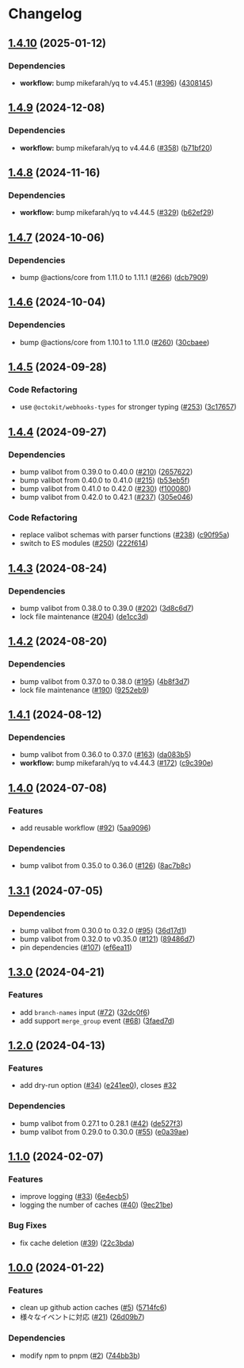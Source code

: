 # Changelog

## [1.4.10](https://github.com/4m-mazi/souji-action/compare/v1.4.9...v1.4.10) (2025-01-12)


### Dependencies

* **workflow:** bump mikefarah/yq to v4.45.1 ([#396](https://github.com/4m-mazi/souji-action/issues/396)) ([4308145](https://github.com/4m-mazi/souji-action/commit/43081451af3010094ad6ade9509b5d45043230c2))

## [1.4.9](https://github.com/4m-mazi/souji-action/compare/v1.4.8...v1.4.9) (2024-12-08)


### Dependencies

* **workflow:** bump mikefarah/yq to v4.44.6 ([#358](https://github.com/4m-mazi/souji-action/issues/358)) ([b71bf20](https://github.com/4m-mazi/souji-action/commit/b71bf2086181128718053471c1ee9d1e9c74170a))

## [1.4.8](https://github.com/4m-mazi/souji-action/compare/v1.4.7...v1.4.8) (2024-11-16)


### Dependencies

* **workflow:** bump mikefarah/yq to v4.44.5 ([#329](https://github.com/4m-mazi/souji-action/issues/329)) ([b62ef29](https://github.com/4m-mazi/souji-action/commit/b62ef29ea2e9f599a5d02a3507c8392e1ed8975e))

## [1.4.7](https://github.com/4m-mazi/souji-action/compare/v1.4.6...v1.4.7) (2024-10-06)


### Dependencies

* bump @actions/core from 1.11.0 to 1.11.1 ([#266](https://github.com/4m-mazi/souji-action/issues/266)) ([dcb7909](https://github.com/4m-mazi/souji-action/commit/dcb790930ee86437a1f797e70f12ba34daa3d429))

## [1.4.6](https://github.com/4m-mazi/souji-action/compare/v1.4.5...v1.4.6) (2024-10-04)


### Dependencies

* bump @actions/core from 1.10.1 to 1.11.0 ([#260](https://github.com/4m-mazi/souji-action/issues/260)) ([30cbaee](https://github.com/4m-mazi/souji-action/commit/30cbaee5336542e667512135139d93186df0d59d))

## [1.4.5](https://github.com/4m-mazi/souji-action/compare/v1.4.4...v1.4.5) (2024-09-28)


### Code Refactoring

* use `@octokit/webhooks-types` for stronger typing ([#253](https://github.com/4m-mazi/souji-action/issues/253)) ([3c17657](https://github.com/4m-mazi/souji-action/commit/3c1765759367cbd0da7dbf59e62ea6c3ba7d3cbe))

## [1.4.4](https://github.com/4m-mazi/souji-action/compare/v1.4.3...v1.4.4) (2024-09-27)


### Dependencies

* bump valibot from 0.39.0 to 0.40.0 ([#210](https://github.com/4m-mazi/souji-action/issues/210)) ([2657622](https://github.com/4m-mazi/souji-action/commit/26576222eb694351be5bb988212f28883f18addf))
* bump valibot from 0.40.0 to 0.41.0 ([#215](https://github.com/4m-mazi/souji-action/issues/215)) ([b53eb5f](https://github.com/4m-mazi/souji-action/commit/b53eb5f4cd0fb115dfb248a635d1c9f8e948d8bd))
* bump valibot from 0.41.0 to 0.42.0 ([#230](https://github.com/4m-mazi/souji-action/issues/230)) ([f100080](https://github.com/4m-mazi/souji-action/commit/f100080ce8af69d206eb5114197d175704ea15ae))
* bump valibot from 0.42.0 to 0.42.1 ([#237](https://github.com/4m-mazi/souji-action/issues/237)) ([305e046](https://github.com/4m-mazi/souji-action/commit/305e046a0daac085e593087686d00f6086c37422))


### Code Refactoring

* replace valibot schemas with parser functions ([#238](https://github.com/4m-mazi/souji-action/issues/238)) ([c90f95a](https://github.com/4m-mazi/souji-action/commit/c90f95a085a00b92d6f44201c68d8a754a6538e8))
* switch to ES modules ([#250](https://github.com/4m-mazi/souji-action/issues/250)) ([222f614](https://github.com/4m-mazi/souji-action/commit/222f614d0e8a75067bce751ed2bad6c039322471))

## [1.4.3](https://github.com/4m-mazi/souji-action/compare/v1.4.2...v1.4.3) (2024-08-24)


### Dependencies

* bump valibot from 0.38.0 to 0.39.0 ([#202](https://github.com/4m-mazi/souji-action/issues/202)) ([3d8c6d7](https://github.com/4m-mazi/souji-action/commit/3d8c6d762ec16dac130ac74c32d5aa0053cf967b))
* lock file maintenance ([#204](https://github.com/4m-mazi/souji-action/issues/204)) ([de1cc3d](https://github.com/4m-mazi/souji-action/commit/de1cc3d79539f9c8fd259f176623013b179b4008))

## [1.4.2](https://github.com/4m-mazi/souji-action/compare/v1.4.1...v1.4.2) (2024-08-20)


### Dependencies

* bump valibot from 0.37.0 to 0.38.0 ([#195](https://github.com/4m-mazi/souji-action/issues/195)) ([4b8f3d7](https://github.com/4m-mazi/souji-action/commit/4b8f3d70dd23262a7796d23e7643b10e21116e76))
* lock file maintenance ([#190](https://github.com/4m-mazi/souji-action/issues/190)) ([9252eb9](https://github.com/4m-mazi/souji-action/commit/9252eb972d88d85442896282cbb28ab6addb51a6))

## [1.4.1](https://github.com/4m-mazi/souji-action/compare/v1.4.0...v1.4.1) (2024-08-12)


### Dependencies

* bump valibot from 0.36.0 to 0.37.0 ([#163](https://github.com/4m-mazi/souji-action/issues/163)) ([da083b5](https://github.com/4m-mazi/souji-action/commit/da083b50ea92e526b52a2c8ea7edd9535504809a))
* **workflow:** bump mikefarah/yq to v4.44.3 ([#172](https://github.com/4m-mazi/souji-action/issues/172)) ([c9c390e](https://github.com/4m-mazi/souji-action/commit/c9c390e4aaef5de86a41a9b583b895050159077b))

## [1.4.0](https://github.com/4m-mazi/souji-action/compare/v1.3.1...v1.4.0) (2024-07-08)


### Features

* add reusable workflow ([#92](https://github.com/4m-mazi/souji-action/issues/92)) ([5aa9096](https://github.com/4m-mazi/souji-action/commit/5aa90962c07b2c76ecb57e9ca6e5672ac0d44370))


### Dependencies

* bump valibot from 0.35.0 to 0.36.0 ([#126](https://github.com/4m-mazi/souji-action/issues/126)) ([8ac7b8c](https://github.com/4m-mazi/souji-action/commit/8ac7b8c26c1e408ba2e1bea8be5b51ca0643b8ef))

## [1.3.1](https://github.com/4m-mazi/souji-action/compare/v1.3.0...v1.3.1) (2024-07-05)


### Dependencies

* bump valibot from 0.30.0 to 0.32.0 ([#95](https://github.com/4m-mazi/souji-action/issues/95)) ([36d17d1](https://github.com/4m-mazi/souji-action/commit/36d17d1e01135a3d8dc391ed66abd6b6c1f4eb5b))
* bump valibot from 0.32.0 to v0.35.0 ([#121](https://github.com/4m-mazi/souji-action/issues/121)) ([89486d7](https://github.com/4m-mazi/souji-action/commit/89486d7bf1a6cd0e6bd0429d424911b6b5287559))
* pin dependencies ([#107](https://github.com/4m-mazi/souji-action/issues/107)) ([ef6ea11](https://github.com/4m-mazi/souji-action/commit/ef6ea11cf69445a19b2dba581582d9c13e4ac527))

## [1.3.0](https://github.com/4m-mazi/souji-action/compare/v1.2.0...v1.3.0) (2024-04-21)


### Features

* add `branch-names` input ([#72](https://github.com/4m-mazi/souji-action/issues/72)) ([32dc0f6](https://github.com/4m-mazi/souji-action/commit/32dc0f640256cb9668de8eafe5225b2c66edba28))
* add support `merge_group` event ([#68](https://github.com/4m-mazi/souji-action/issues/68)) ([3faed7d](https://github.com/4m-mazi/souji-action/commit/3faed7d473e1b9e77d915051af9c6ddc2db8a310))

## [1.2.0](https://github.com/4m-mazi/souji-action/compare/v1.1.0...v1.2.0) (2024-04-13)


### Features

* add dry-run option ([#34](https://github.com/4m-mazi/souji-action/issues/34)) ([e241ee0](https://github.com/4m-mazi/souji-action/commit/e241ee033938b1563c6d9ece3212b9427abd3f02)), closes [#32](https://github.com/4m-mazi/souji-action/issues/32)


### Dependencies

* bump valibot from 0.27.1 to 0.28.1 ([#42](https://github.com/4m-mazi/souji-action/issues/42)) ([de527f3](https://github.com/4m-mazi/souji-action/commit/de527f3f54ce54f62199a55ba01a28ab64a95078))
* bump valibot from 0.29.0 to 0.30.0 ([#55](https://github.com/4m-mazi/souji-action/issues/55)) ([e0a39ae](https://github.com/4m-mazi/souji-action/commit/e0a39ae6da96b7316d3c965dc528c2ac78d8c146))

## [1.1.0](https://github.com/4m-mazi/souji-action/compare/v1.0.0...v1.1.0) (2024-02-07)


### Features

* improve logging ([#33](https://github.com/4m-mazi/souji-action/issues/33)) ([6e4ecb5](https://github.com/4m-mazi/souji-action/commit/6e4ecb54a0685495abd9b163bd213f0dcfc53d14))
* logging the number of caches ([#40](https://github.com/4m-mazi/souji-action/issues/40)) ([9ec21be](https://github.com/4m-mazi/souji-action/commit/9ec21bed6832ba0d0c5c74da5366df6953a11424))


### Bug Fixes

* fix cache deletion ([#39](https://github.com/4m-mazi/souji-action/issues/39)) ([22c3bda](https://github.com/4m-mazi/souji-action/commit/22c3bdaf04ac0c745ced6632047bac66e2170428))

## [1.0.0](https://github.com/4m-mazi/souji-action/compare/v0.1.0...v1.0.0) (2024-01-22)


### Features

* clean up github action caches ([#5](https://github.com/4m-mazi/souji-action/issues/5)) ([5714fc6](https://github.com/4m-mazi/souji-action/commit/5714fc6fcd7f5e19153774c8cd45214265fc9aa5))
* 様々なイベントに対応 ([#21](https://github.com/4m-mazi/souji-action/issues/21)) ([26d09b7](https://github.com/4m-mazi/souji-action/commit/26d09b760df53faf839424d8bf670db7614eec10))


### Dependencies

* modify npm to pnpm ([#2](https://github.com/4m-mazi/souji-action/issues/2)) ([744bb3b](https://github.com/4m-mazi/souji-action/commit/744bb3beffdcd890cc4db8cc5b784a03a84d305b))
